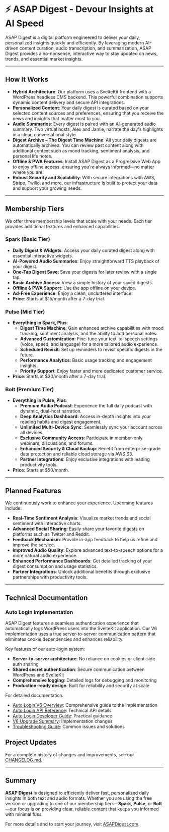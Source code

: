 # ⚡️ ASAP Digest - **Devour Insights at AI Speed** 

ASAP Digest is a digital platform engineered to deliver your daily, personalized insights quickly and efficiently. By leveraging modern AI-driven content curation, audio transcription, and summarization, ASAP Digest provides a no-nonsense, interactive way to stay updated on news, trends, and essential market insights.

---

## How It Works

- **Hybrid Architecture**: Our platform uses a SvelteKit frontend with a WordPress headless CMS backend. This powerful combination supports dynamic content delivery and secure API integrations.
- **Personalized Content**: Your daily digest is curated based on your selected content sources and preferences, ensuring that you receive the news and insights that matter most to you.
- **Audio Summaries**: Every digest is paired with an AI-generated audio summary. Two virtual hosts, Alex and Jamie, narrate the day's highlights in a clear, conversational style.
- **Digest Archive – The Digest Time Machine**: All your daily digests are automatically archived. You can review past content along with additional context such as mood tracking, sentiment analysis, and personal life notes.
- **Offline & PWA Features**: Install ASAP Digest as a Progressive Web App to enjoy offline access, ensuring you're always informed—no matter where you are.
- **Robust Security and Scalability**: With secure integrations with AWS, Stripe, Twilio, and more, our infrastructure is built to protect your data and support your growing needs.

---

## Membership Tiers

We offer three membership levels that scale with your needs. Each tier provides additional features and enhanced capabilities.

### **Spark (Basic Tier)**
- **Daily Digest & Widgets**: Access your daily curated digest along with essential interactive widgets.
- **AI-Powered Audio Summaries**: Enjoy straightforward TTS playback of your digest.
- **One-Tap Digest Save**: Save your digests for later review with a single tap.
- **Basic Archive Access**: View a simple history of your saved digests.
- **Offline & PWA Support**: Use the app offline on your device.
- **Ad-Free Experience**: Enjoy a clean, uncluttered interface.
- **Price**: Starts at $15/month after a 7-day trial.

### **Pulse (Mid Tier)**
- **Everything in Spark, Plus**:
  - **Digest Time Machine**: Gain enhanced archive capabilities with mood tracking, sentiment analysis, and the ability to add personal notes.
  - **Advanced Customization**: Fine-tune your text-to-speech settings (voice, speed, and language) for a more tailored audio experience.
  - **Scheduled Revisit**: Set up reminders to revisit specific digests in the future.
  - **Performance Analytics**: Basic usage tracking and engagement insights.
  - **Priority Support**: Enjoy faster and more dedicated customer service.
- **Price**: Starts at $30/month after a 7-day trial.

### **Bolt (Premium Tier)**
- **Everything in Pulse, Plus**:
  - **Premium Audio Podcast**: Experience the full daily podcast with dynamic, dual-host narration.
  - **Deep Analytics Dashboard**: Access in-depth insights into your reading habits and digest engagement.
  - **Unlimited Multi-Device Sync**: Seamlessly sync your account across all devices.
  - **Exclusive Community Access**: Participate in member-only webinars, discussions, and forums.
  - **Enhanced Security & Cloud Backup**: Benefit from enterprise-grade data protection and reliable cloud storage via AWS S3.
  - **Partner Integrations**: Enjoy exclusive integrations with leading productivity tools.
- **Price**: Starts at $50/month.

---

## Planned Features

We continuously work to enhance your experience. Upcoming features include:

- **Real-Time Sentiment Analysis**: Visualize market trends and social sentiment with interactive charts.
- **Advanced Social Sharing**: Easily share your favorite digests on platforms such as Twitter and Reddit.
- **Feedback Mechanism**: Provide in-app feedback to help us refine and improve the service.
- **Improved Audio Quality**: Explore advanced text-to-speech options for a more natural audio experience.
- **Enhanced Performance Dashboards**: Get detailed tracking of your digest consumption and usage statistics.
- **Partner Integrations**: Unlock additional benefits through exclusive partnerships with productivity tools.

---

## Technical Documentation

### Auto Login Implementation

ASAP Digest features a seamless authentication experience that automatically logs WordPress users into the SvelteKit application. Our V6 implementation uses a true server-to-server communication pattern that eliminates cookie dependencies and enhances reliability.

Key features of our auto-login system:
- **Server-to-server architecture**: No reliance on cookies or client-side auth sharing
- **Shared secret authentication**: Secure communication between WordPress and SvelteKit
- **Comprehensive logging**: Detailed logs for debugging and monitoring
- **Production-ready design**: Built for reliability and security at scale

For detailed documentation:
- [Auto Login V6 Overview](md-docs/auto-login/auto-login-v6.md): Comprehensive guide to the implementation
- [Auto Login API Reference](md-docs/auto-login/auto-login-api.md): Technical API details
- [Auto Login Developer Guide](md-docs/auto-login/auto-login-developer-guide.md): Practical guidance
- [V6 Upgrade Summary](md-docs/auto-login/v6-auto-login-upgrade-summary.md): Implementation changes
- [Troubleshooting Guide](md-docs/auto-login/troubleshooting.md): Common issues and solutions

## Project Updates

For a complete history of changes and improvements, see our [CHANGELOG.md](CHANGELOG.md).

---

## Summary

**ASAP Digest** is designed to efficiently deliver fast, personalized daily insights in both text and audio formats. Whether you are using the free version or upgrading to one of our membership tiers—**Spark**, **Pulse**, or **Bolt**—our focus is on providing clear, reliable content that keeps you informed with minimal fuss.

For more details and to start your journey, visit [ASAPDigest.com](https://asapdigest.com).
